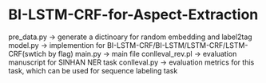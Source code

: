 # BI-LSTM-CRF-for-Aspect-Extraction

pre_data.py   ->    generate a dictinoary for random embedding and label2tag
model.py    ->     implemention for BI-LSTM-CRF/BI-LSTM/LSTM-CRF/LSTM-CRF(swtich by flag)
main.py    ->      main file
conlleval_rev.pl    ->    evaluation manuscript for SINHAN NER task
conlleval.py  ->   evaluation metrics for this task, which can be used for sequence labeling task
